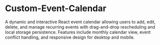# Custom-Event-Calendar
A dynamic and interactive React event calendar allowing users to add, edit, delete, and manage recurring events with drag-and-drop rescheduling and local storage persistence. Features include monthly calendar view, event conflict handling, and responsive design for desktop and mobile.
